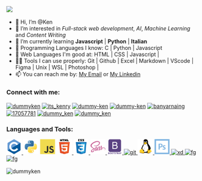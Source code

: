 ![](https://komarev.com/ghpvc/?username=DummyKen)

- 👋 Hi, I’m @Ken
- 👀 I’m interested in *Full-stack web development*, *AI*, *Machine Learning* and *Content Writing*
- 🌱 I’m currently learning __Javascript__ | __Python__ | __Italian__
- 👾 Programming Languages I know: C | Python | Javascript
- 🤖 Web Languages I'm good at: HTML | CSS | Javascript | 
- 👨‍💻 Tools I can use properly: Git | Github | Excel | Markdown | VScode | Figma | Unix | WSL | Photoshop | 
- 📫 You can reach me by:
[My Email](banyarnaingcodes@gmail.com) or [My Linkedin](https://www.linkedin.com/in/banyar-naing-429bb2215/)

<h3 align="left">Connect with me:</h3>
<p align="left">
<a href="https://twitter.com/dummyken" target="blank"><img align="center" src="https://raw.githubusercontent.com/rahuldkjain/github-profile-readme-generator/master/src/images/icons/Social/twitter.svg" alt="dummyken" height="30" width="40" /></a>
<a href="https://instagram.com/its_kenry" target="blank"><img align="center" src="https://raw.githubusercontent.com/rahuldkjain/github-profile-readme-generator/master/src/images/icons/Social/instagram.svg" alt="its_kenry" height="30" width="40" /></a>  
<a href="https://fb.com/dummy-ken" target="blank"><img align="center" src="https://raw.githubusercontent.com/rahuldkjain/github-profile-readme-generator/master/src/images/icons/Social/facebook.svg" alt="dummy-ken" height="30" width="40" /></a>
<a href="https://fb.com/dummy-ken" target="blank"><img align="center" src="https://cdn.worldvectorlogo.com/logos/pinterest-1.svg" alt="dummy-ken" height="30" width="40" /></a>
<a href="https://linkedin.com/in/banyarnaing" target="blank"><img align="center" src="https://raw.githubusercontent.com/rahuldkjain/github-profile-readme-generator/master/src/images/icons/Social/linked-in-alt.svg" alt="banyarnaing" height="30" width="40" /></a>
<a href="https://stackoverflow.com/users/17057781" target="blank"><img align="center" src="https://raw.githubusercontent.com/rahuldkjain/github-profile-readme-generator/master/src/images/icons/Social/stack-overflow.svg" alt="17057781" height="30" width="40" /></a>
<a href="https://www.hackerrank.com/dummy_ken" target="blank"><img align="center" src="https://raw.githubusercontent.com/rahuldkjain/github-profile-readme-generator/master/src/images/icons/Social/hackerrank.svg" alt="dummy_ken" height="30" width="40" /></a>
<a href="https://www.leetcode.com/dummy_ken" target="blank"><img align="center" src="https://raw.githubusercontent.com/rahuldkjain/github-profile-readme-generator/master/src/images/icons/Social/leet-code.svg" alt="dummy_ken" height="30" width="40" /></a>
</p>

<h3 align="left">Languages and Tools:</h3>
<p align="left"> <a href="https://www.cprogramming.com/" target="_blank"> <img src="https://raw.githubusercontent.com/devicons/devicon/master/icons/c/c-original.svg" alt="c" width="40" height="40"/> </a> <a href="https://www.python.org" target="_blank"> <img src="https://raw.githubusercontent.com/devicons/devicon/master/icons/python/python-original.svg" alt="python" width="40" height="40"/></a> <a href="https://developer.mozilla.org/en-US/docs/Web/JavaScript" target="_blank"> <img src="https://raw.githubusercontent.com/devicons/devicon/master/icons/javascript/javascript-original.svg" alt="javascript" width="40" height="40"/></a> <a href="https://www.w3.org/html/" target="_blank"> <img src="https://raw.githubusercontent.com/devicons/devicon/master/icons/html5/html5-original-wordmark.svg" alt="html5" width="40" height="40"/> </a> <a href="https://www.w3schools.com/css/" target="_blank"> <img src="https://raw.githubusercontent.com/devicons/devicon/master/icons/css3/css3-original-wordmark.svg" alt="css3" width="40" height="40"/> </a> <a href="https://sass-lang.com" target="_blank"> <img src="https://raw.githubusercontent.com/devicons/devicon/master/icons/sass/sass-original.svg" alt="sass" width="40" height="40"/> </a><a href="https://getbootstrap.com" target="_blank"> <img src="https://raw.githubusercontent.com/devicons/devicon/master/icons/bootstrap/bootstrap-plain-wordmark.svg" alt="bootstrap" width="40" height="40"/> </a> <a href="https://git-scm.com/" target="_blank"> <img src="https://www.vectorlogo.zone/logos/git-scm/git-scm-icon.svg" alt="git" width="40" height="40"/> </a>  <a href="https://www.linux.org/" target="_blank"> <img src="https://raw.githubusercontent.com/devicons/devicon/master/icons/linux/linux-original.svg" alt="linux" width="40" height="40"/> </a> <a href="https://www.photoshop.com/en" target="_blank"> <img src="https://raw.githubusercontent.com/devicons/devicon/master/icons/photoshop/photoshop-line.svg" alt="photoshop" width="40" height="40"/> </a> <a href="https://www.adobe.com/products/xd.html" target="_blank"> <img src="https://cdn.worldvectorlogo.com/logos/adobe-xd.svg" alt="xd" width="40" height="40"/> </a> <a href="https://www.figma.com/" target="_blank"> <img src="https://4.bp.blogspot.com/-LiJZ5I8E7K8/XIe_GeI5glI/AAAAAAAAIuw/4Awu8j8r0P8TKBXzyxyslHEfplOlK9-6QCK4BGAYYCw/s1600/icon%2Bfigma%2Bvector.png" alt="fg" width="40" height="40"/> </a> <a href="https://www.microsoft.com/en-us/microsoft-365/excel" target="_blank"> <img src="https://upload.wikimedia.org/wikipedia/commons/thumb/3/34/Microsoft_Office_Excel_%282019%E2%80%93present%29.svg/1101px-Microsoft_Office_Excel_%282019%E2%80%93present%29.svg.png" alt="fg" width="40" height="40"/> </a></p>

<!-- <p><img align="left" src="https://github-readme-stats.vercel.app/api/top-langs?username=dummyken&show_icons=true&locale=en&layout=compact" alt="dummyken" /></p>
 -->
<!-- <p>&nbsp;<img align="center" src="https://github-readme-stats.vercel.app/api?username=dummyken&show_icons=true&locale=en" alt="dummyken" /></p>
 -->
<p><img align="center" src="https://github-readme-streak-stats.herokuapp.com/?user=dummyken&" alt="dummyken" /></p>

